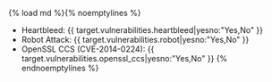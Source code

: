 {% load md %}{% noemptylines %}
 * Heartbleed: <span style="color: {% if target.vulnerabilities.heartbleed %}red{% else %}green{% endif %}">{{ target.vulnerabilities.heartbleed|yesno:"Yes,No" }}</span>
 * Robot Attack: <span style="color: {% if target.vulnerabilities.robot %}red{% else %}green{% endif %}">{{ target.vulnerabilities.robot|yesno:"Yes,No" }}</span>
 * OpenSSL CCS (CVE-2014-0224): <span style="color: {% if target.vulnerabilities.openssl_ccs %}red{% else %}green{% endif %}">{{ target.vulnerabilities.openssl_ccs|yesno:"Yes,No" }}</span>
{% endnoemptylines %}
